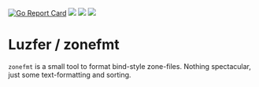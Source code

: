 [![Go Report Card](https://goreportcard.com/badge/github.com/Luzifer/zonefmt)](https://goreportcard.com/report/github.com/Luzifer/zonefmt)
![](https://badges.fyi/github/license/Luzifer/zonefmt)
![](https://badges.fyi/github/downloads/Luzifer/zonefmt)
![](https://badges.fyi/github/latest-release/Luzifer/zonefmt)

# Luzfer / zonefmt

`zonefmt` is a small tool to format bind-style zone-files. Nothing spectacular, just some text-formatting and sorting.
